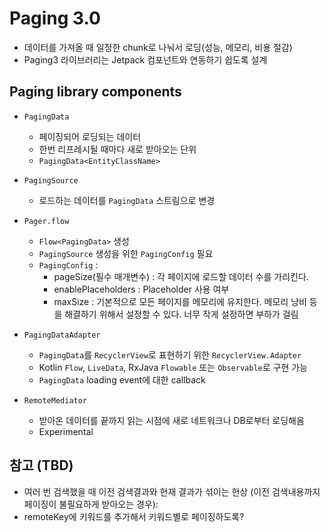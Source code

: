 # Paging 3.0
- 데이터를 가져올 때 일정한 chunk로 나눠서 로딩(성능, 메모리, 비용 절감)
- Paging3 라이브러리는 Jetpack 컴포넌트와 연동하기 쉽도록 설계

## Paging library components
- `PagingData` 
  - 페이징되어 로딩되는 데이터
  - 한번 리프레시될 때마다 새로 받아오는 단위
  - `PagingData<EntityClassName>`

- `PagingSource`
  - 로드하는 데이터를 `PagingData` 스트림으로 변경

- `Pager.flow`
  - `Flow<PagingData>` 생성
  - `PagingSource` 생성을 위한 `PagingConfig` 필요
  - `PagingConfig` :
    - pageSize(필수 매개변수) : 각 페이지에 로드할 데이터 수를 가리킨다.
    - enablePlaceholders : Placeholder 사용 여부
    - maxSize : 기본적으로 모든 페이지를 메모리에 유지한다. 메모리 낭비 등을 해결하기 위해서 설정할 수 있다. 너무 작게 설정하면 부하가 걸림

- `PagingDataAdapter`
  - `PagingData`를 `RecyclerView`로 표현하기 위한 `RecyclerView.Adapter`
  - Kotlin `Flow`, `LiveData`, RxJava `Flowable` 또는 `Observable`로 구현 가능
  - `PagingData` loading event에 대한 callback

- `RemoteMediator`
  - 받아온 데이터를 끝까지 읽는 시점에 새로 네트워크나 DB로부터 로딩해옴
  - Experimental


## 참고 (TBD)
- 여러 번 검색했을 때 이전 검색결과와 현재 결과가 섞이는 현상 (이전 검색내용까지 페이징이 불필요하게 받아오는 경우):
- remoteKey에 키워드를 추가해서 키워드별로 페이징하도록?

